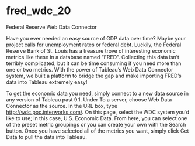 # fred_wdc_20
Federal Reserve Web Data Connector

Have you ever needed an easy source of GDP data over time? Maybe your project calls for unemployment rates or federal debt. Luckily, the Federal Reserve Bank of St. Louis has a treasure trove of interesting economic metrics like these in a database named “FRED”.
Collecting this data isn’t terribly complicated, but it can be time consuming if you need more than one or two metrics. With the power of Tableau’s Web Data Connector system, we built a platform to bridge the gap and make importing FRED’s data into Tableau extremely easy!

To get the economic data you need, simply connect to a new data source in any version of Tableau past 9.1. Under To a server, choose Web Data Connector as the source. 
In the URL box, type http://wdc.poc.interworks.com/. On this page, select the WDC system you’d like to use; in this case, U.S. Economic Data.
From here, you can select one of the preset metric groupings or you can create your own with the Search button. Once you have selected all of the metrics you want, simply click Get Data to pull the data into Tableau. 
